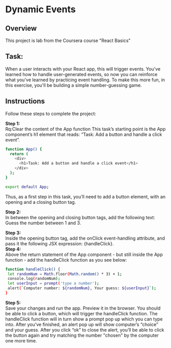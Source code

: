 # Dynamic Events

## Overview

This project is lab from the Coursera course "React Basics"

## Task:
When a user interacts with your React app, this will trigger events. You've learned how to handle user-generated events, so now you can reinforce what you've learned by practicing event handling. To make this more fun, in this exercise, you'll be building a simple number-guessing game.

## Instructions
Follow these steps to complete the project:

**Step 1:**  
Rq:Clear the content of the App function
 This task’s starting point is the App component’s h1 element that reads: “Task: Add a button and handle a click event”.

```bash
function App() {
  return (
    <div>
      <h1>Task: Add a button and handle a click event</h1>
    </div>
  );
}

export default App;
```
Thus, as a first step in this task, you’ll need to add a button element, with an opening and a closing button tag. 



**Step 2:**  
 In between the opening and closing button tags, add the following text: Guess the number between 1 and 3. 


**Step 3:**  
  Inside the opening button tag, add the onClick event-handling attribute, and pass it the following JSX expression: {handleClick}.   
**Step 4:**  
  Above the return statement of the App component - but still inside the App function - add the handleClick function as you see below: 
   ```bash
   function handleClick() { 
    let randomNum = Math.floor(Math.random() * 3) + 1;
    console.log(randomNum);
    let userInput = prompt('type a number'); 
    alert(`Computer number: ${randomNum}, Your guess: ${userInput}`);
  }
   ```
**Step 5:**  
  Save your changes and run the app. Preview it in the browser. You should be able to click a button, which will trigger the handleClick function. The handleClick function will in turn show a prompt pop up which you can type into. After you’ve finished, an alert pop up will show computer’s “choice” and your guess. After you click “ok” to close the alert, you’ll be able to click the button again and try matching the number "chosen" by the computer one more time.   
  
